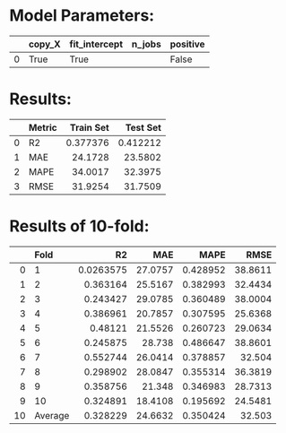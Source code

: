 # Model Parameters: 
|    | copy_X   | fit_intercept   | n_jobs   | positive   |
|---:|:---------|:----------------|:---------|:-----------|
|  0 | True     | True            |          | False      |

# Results: 
|    | Metric   |   Train Set |   Test Set |
|---:|:---------|------------:|-----------:|
|  0 | R2       |    0.377376 |   0.412212 |
|  1 | MAE      |   24.1728   |  23.5802   |
|  2 | MAPE     |   34.0017   |  32.3975   |
|  3 | RMSE     |   31.9254   |  31.7509   |

# Results of 10-fold: 
|    | Fold    |        R2 |     MAE |     MAPE |    RMSE |
|---:|:--------|----------:|--------:|---------:|--------:|
|  0 | 1       | 0.0263575 | 27.0757 | 0.428952 | 38.8611 |
|  1 | 2       | 0.363164  | 25.5167 | 0.382993 | 32.4434 |
|  2 | 3       | 0.243427  | 29.0785 | 0.360489 | 38.0004 |
|  3 | 4       | 0.386961  | 20.7857 | 0.307595 | 25.6368 |
|  4 | 5       | 0.48121   | 21.5526 | 0.260723 | 29.0634 |
|  5 | 6       | 0.245875  | 28.738  | 0.486647 | 38.8601 |
|  6 | 7       | 0.552744  | 26.0414 | 0.378857 | 32.504  |
|  7 | 8       | 0.298902  | 28.0847 | 0.355314 | 36.3819 |
|  8 | 9       | 0.358756  | 21.348  | 0.346983 | 28.7313 |
|  9 | 10      | 0.324891  | 18.4108 | 0.195692 | 24.5481 |
| 10 | Average | 0.328229  | 24.6632 | 0.350424 | 32.503  |